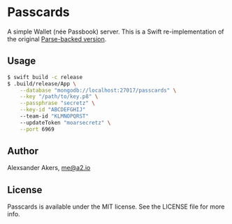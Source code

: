 # Passcards

A simple Wallet (née Passbook) server. This is a Swift re-implementation of the original [Parse-backed version](https://github.com/a2/passcards-parse).

## Usage

```sh
$ swift build -c release
$ .build/release/App \
    --database "mongodb://localhost:27017/passcards" \
    --key "/path/to/key.p8" \
    --passphrase "secretz" \
    --key-id "ABCDEFGHIJ"
    --team-id "KLMNOPQRST"
    --updateToken "moarsecretz" \
    --port 6969
```

## Author

Alexsander Akers, me@a2.io

## License

Passcards is available under the MIT license. See the LICENSE file for more info.
